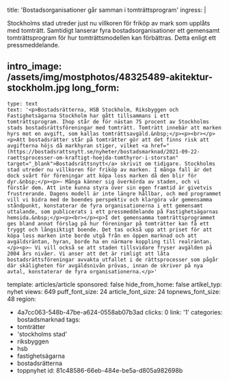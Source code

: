 title: 'Bostadsorganisationer går samman i tomträttsprogram'
ingress: |
  <p>Stockholms stad utreder just nu villkoren för friköp av mark som upplåts med tomträtt. Samtidigt lanserar fyra bostadsorganisationer ett gemensamt tomträttsprogram för hur tomträttsmodellen kan förbättras. Detta enligt ett pressmeddelande.
  </p>
  
intro_image: /assets/img/mostphotos/48325489-akitektur-stockholm.jpg
long_form:
  -
    type: text
    text: '<p>Bostadsrätterna, HSB Stockholm, Riksbyggen och Fastighetsägarna Stockholm har gått tillsammans i ett tomträttsprogram. Ihop står de för nästan 75 procent av Stockholms stads bostadsrättsföreningar med tomträtt. Tomträtt innebär att marken hyrs mot en avgift, som kallas tomträttsavgäld.&nbsp;</p><p><br></p><p>Att bostadsrätter står på tomträtter gör att det finns risk att avgifterna höjs då markhyran stiger, vilket <a href="(https://bostadsrattsnytt.se/nyheter/bostadsmarknad/2021-09-22-raettsprocesser-om-kraftigt-hoejda-tomthyror-i-storstan" target="_blank">Bostadsrättsnytt</a> skrivit om tidigare. Stockholms stad utreder nu villkoren för friköp av marken. I många fall är det dock svårt för föreningar att köpa loss marken då den blir för dyr.&nbsp;</p><p>– Många känner sig överkörda av staden, och vi förstår dem. Att inte kunna styra över sin egen framtid är givetvis frustrerande. Dagens modell är inte längre hållbar, och med programmet vill vi bidra med de boendes perspektiv och klargöra vår gemensamma ståndpunkt, konstaterar de fyra organisationerna i ett gemensamt uttalande, som publicerats i ett pressmeddelande på Fastighetsägarnas hemsida.&nbsp;</p><p><br></p><p>I det gemensamma tomträttsprogrammet ges bland annat förslag på hur föreningar på tomträtter kan få ett tryggt och långsiktigt boende. Det tas också upp att priset för att köpa loss marken inte borde utgå från en öppen marknad och att avgäldsräntan, hyran, borde ha en närmare koppling till realräntan.</p><p>– Vi vill också se att staden tillsvidare fryser avgälden på 2004 års nivåer. Vi anser att det är rimligt att låta bostadsrättsföreningar avvakta utfallet i de rättsprocesser som pågår där skäligheten för avgäldsnivån prövas, innan de skriver på nya avtal, konstaterar de fyra organisationerna.</p>'
template: articles/article
sponsored: false
hide_from_home: false
artikel_typ: nyhet
views: 649
puff_font_size: 24
article_font_size: 24
topnews_font_size: 48
region:
  - 4a7cc063-548b-47be-a624-0558ab07b3ad
clicks: 0
link: '1'
categories: bostadsmarknad
tags:
  - tomträtter
  - 'stockholms stad'
  - riksbyggen
  - hsb
  - fastighetsägarna
  - bostadsrätterna
  - toppnyhet
id: 81c48586-66eb-484e-be5a-d805a982698b
